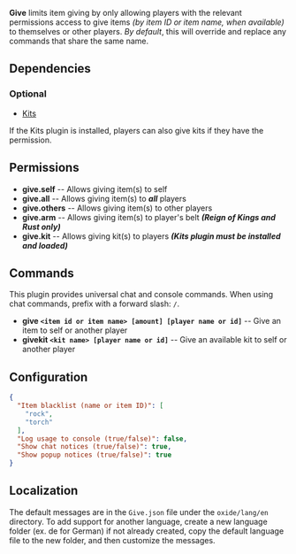 **Give** limits item giving by only allowing players with the relevant permissions access to give items *(by item ID or item name, when available)* to themselves or other players. *By default*, this will override and replace any commands that share the same name.

## Dependencies

### Optional

- [Kits](https://umod.org/plugins/kits)

If the Kits plugin is installed, players can also give kits if they have the permission.

## Permissions

- **give.self** -- Allows giving item(s) to self
- **give.all** -- Allows giving item(s) to ***all*** players
- **give.others** -- Allows giving item(s) to other players
- **give.arm** -- Allows giving item(s) to player's belt ***(Reign of Kings and Rust only)***
- **give.kit** -- Allows giving kit(s) to players ***(Kits plugin must be installed and loaded)***

## Commands

This plugin provides universal chat and console commands. When using chat commands, prefix with a forward slash: `/`.

- **give `<item id or item name> [amount] [player name or id]`** -- Give an item to self or another player
- **givekit `<kit name> [player name or id]`** -- Give an available kit to self or another player

## Configuration

```json
{
  "Item blacklist (name or item ID)": [
    "rock",
    "torch"
  ],
  "Log usage to console (true/false)": false,
  "Show chat notices (true/false)": true,
  "Show popup notices (true/false)": true
}
```

## Localization

The default messages are in the `Give.json` file under the `oxide/lang/en` directory. To add support for another language, create a new language folder (ex. de for German) if not already created, copy the default language file to the new folder, and then customize the messages.

